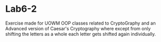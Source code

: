 # Lab6-2
Exercise made for UOWM OOP classes related to CryptoGraphy and an Advanced version of Caesar's Cryptography where except from only shifting the letters as a whole
each letter gets shifted again individually.
